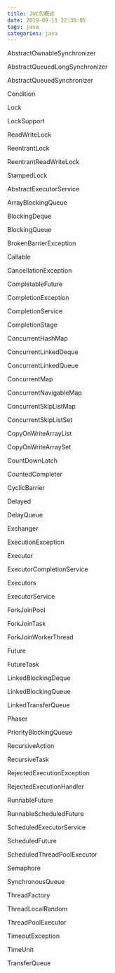 ```yaml
---
title: JUC包概述
date: 2019-09-11 22:30:05
tags: java
categories: java
---
```


AbstractOwnableSynchronizer

AbstractQueuedLongSynchronizer

AbstractQueuedSynchronizer

Condition

Lock

LockSupport

ReadWriteLock

ReentrantLock

ReentrantReadWriteLock

StampedLock

AbstractExecutorService

ArrayBlockingQueue

BlockingDeque

BlockingQueue

BrokenBarrierException

Callable

CancellationException

CompletableFuture

CompletionException

CompletionService

CompletionStage

ConcurrentHashMap

ConcurrentLinkedDeque

ConcurrentLinkedQueue

ConcurrentMap

ConcurrentNavigableMap

ConcurrentSkipListMap

ConcurrentSkipListSet

CopyOnWriteArrayList

CopyOnWriteArraySet

CountDownLatch

CountedCompleter

CyclicBarrier

Delayed

DelayQueue

Exchanger

ExecutionException

Executor

ExecutorCompletionService

Executors

ExecutorService

ForkJoinPool

ForkJoinTask

ForkJoinWorkerThread

Future

FutureTask

LinkedBlockingDeque

LinkedBlockingQueue

LinkedTransferQueue

Phaser

PriorityBlockingQueue

RecursiveAction

RecursiveTask

RejectedExecutionException

RejectedExecutionHandler

RunnableFuture

RunnableScheduledFuture

ScheduledExecutorService

ScheduledFuture

ScheduledThreadPoolExecutor

Semaphore

SynchronousQueue

ThreadFactory

ThreadLocalRandom

ThreadPoolExecutor

TimeoutException

TimeUnit

TransferQueue

